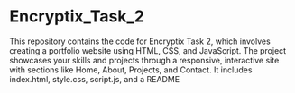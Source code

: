 # Encryptix_Task_2
This repository contains the code for Encryptix Task 2, which involves creating a portfolio website using HTML, CSS, and JavaScript. The project showcases your skills and projects through a responsive, interactive site with sections like Home, About, Projects, and Contact. It includes index.html, style.css, script.js, and a README
